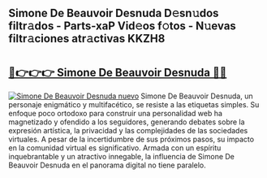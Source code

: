 ## Simone De Beauvoir Desnuda D𝚎sn𝚞dos filtr𝚊dos - Parts-xaP Vid𝚎os f𝚘tos - N𝚞evas filtr𝚊ciones atr𝚊ctivas KKZH8

# <h2><a href="http://mbb4do8.tromn.icu/?c=Simone+De+Beauvoir+Desnuda">🔗👉👉👉 Simone De Beauvoir Desnuda 🔗🔗</a></h2>

[![Simone De Beauvoir Desnuda nuevo](https://i.imgur.com/pEAQMta.gif)](http://mbb4do8.tromn.icu/?c=Simone+De+Beauvoir+Desnuda)
Simone De Beauvoir Desnuda, un personaje enigmático y multifacético, se resiste a las etiquetas simples. Su enfoque poco ortodoxo para construir una personalidad web ha magnetizado y ofendido a los seguidores, generando debates sobre la expresión artística, la privacidad y las complejidades de las sociedades virtuales. A pesar de la incertidumbre de sus próximos pasos, su impacto en la comunidad virtual es significativo. Armada con un espíritu inquebrantable y un atractivo innegable, la influencia de Simone De Beauvoir Desnuda en el panorama digital no tiene paralelo.
